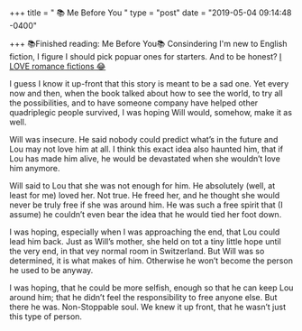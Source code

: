 +++
title = " 📚 Me Before You "
type = "post"
date = "2019-05-04 09:14:48 -0400"

+++
 📚Finished reading: Me Before You📚 Consindering I'm new to English fiction, I figure I should pick popuar ones for starters. And to be honest? [I LOVE romance fictions 😂](https://www.amazon.com/Me-Before-You-Novel-Trilogy-ebook/dp/B0089EHWQE/)

I guess I know it up-front that this story is meant to be a sad one. Yet every now and then, when the book talked about how to see the world, to try all the possibilities, and to have someone company have helped other quadriplegic people survived, I was hoping Will would, somehow, make it as well.  

Will was insecure. He said nobody could predict what’s in the future and Lou may not love him at all. I think this exact idea also haunted him, that if Lou has made him alive, he would be devastated when she wouldn’t love him anymore.

Will said to Lou that she was not enough for him. He absolutely (well, at least for me) loved her. Not true. He freed her, and he thought she would never be truly free if she was around him. He was such a free spirit that (I assume) he couldn’t even bear the idea that he would tied her foot down.  

I was hoping, especially when I was approaching the end, that Lou could lead him back. Just as Will’s mother, she held on tot a tiny little hope until the very end, in that vey normal room in Switzerland. But Will was so determined, it is what makes of him. Otherwise he won’t become the person he used to be anyway.

I was hoping, that he could be more selfish, enough so that he can keep Lou around him; that he didn’t feel the responsibility to free anyone else. But there he was. Non-Stoppable soul. We knew it up front, that he wasn’t just this type of person.
